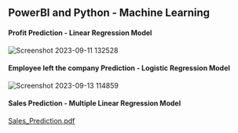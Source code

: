 ## PowerBI and Python - Machine Learning
#### Profit Prediction - Linear Regression Model

![Screenshot 2023-09-11 132528](https://github.com/Rulzyushan/Power-BI-and-Python-Machine-Learning/assets/106433847/09fefbcd-b9c8-4054-81b5-0e290055d5cb)

#### Employee left the company Prediction - Logistic Regression Model
![Screenshot 2023-09-13 114859](https://github.com/Rulzyushan/Power-BI-and-Python-Machine-Learning/assets/106433847/ba9bb325-d0ad-4200-aa4d-3981d4492775)
#### Sales Prediction - Multiple Linear Regression Model
[Sales_Prediction.pdf](https://github.com/Rulzyushan/Power-BI-and-Python-Machine-Learning/files/12596508/Sales_Prediction.pdf)
